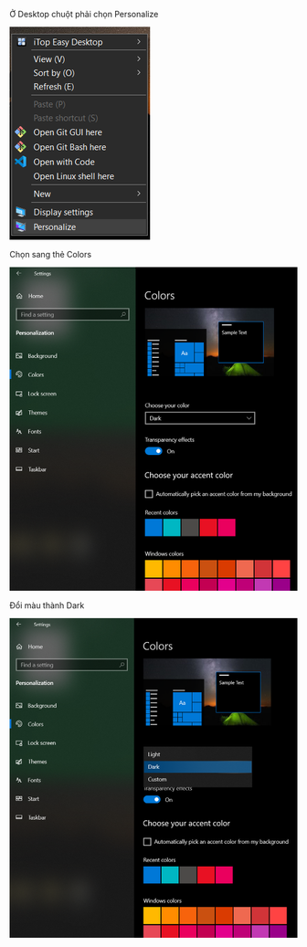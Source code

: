 Ở Desktop chuột phải chọn Personalize

![alt text](<20240630_042337525469.png>)

Chọn sang thẻ Colors

![alt text](<20240630_042343139114.png>)

Đổi màu thành Dark

![alt text](<20240630_042347559330.png>)
